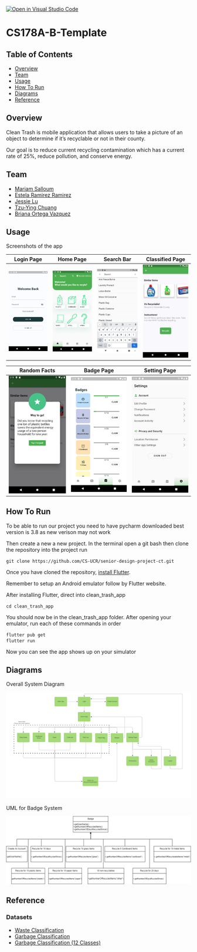 [![Open in Visual Studio Code](https://classroom.github.com/assets/open-in-vscode-f059dc9a6f8d3a56e377f745f24479a46679e63a5d9fe6f495e02850cd0d8118.svg)](https://classroom.github.com/online_ide?assignment_repo_id=5806163&assignment_repo_type=AssignmentRepo)
# CS178A-B-Template

## Table of Contents
- [Overview](#overview)
- [Team](#team)
- [Usage](#usage)
- [How To Run](#how-to-run)
- [Diagrams](#diagrams)
- [Reference](#reference)

## Overview
Clean Trash is mobile application that allows users to take a picture of an object to determine if it’s recyclable or not in their county.

Our goal is to reduce current recycling contamination which has a current rate of 25%, reduce pollution, and conserve energy.

## Team
- <a href="https://github.com/msalloum" target="_blank">Mariam Salloum </a>
- <a href="https://github.com/estela-ramirez" target="_blank">Estela Ramirez Ramirez </a>
- <a href="https://github.com/Jess-say" target="_blank">Jessie Lu </a>
- <a href="https://github.com/mandy840907" target="_blank">Tzu-Ying Chuang </a>
- <a href="https://github.com/briortega" target="_blank">Briana Ortega Vazquez </a>

## Usage

Screenshots of the app

| Login Page | Home Page | Search Bar | Classified Page
| --- | --- |  --- | --- |
| <img src="/images/LoginPage.png" alt="LoginPage" width="200"/>  | <img src="/images/HomePage.png" alt="HomePage" width="200"/>  | <img src="/images/SearchBar.png" alt="SearchBar" width="200"/> | <img src="/images/ClassifiedPage.png" alt="ClassifiedPage" width="200"/> |

| Random Facts | Badge Page | Setting Page |
| --- | --- |  --- |
| <img src="/images/RandomFacts.png" alt="RandomFacts" width="200"/>  | <img src="/images/BadgePage.png" alt="BadgePage" width="200"/>  | <img src="/images/SettingPage.png" alt="SettingPage" width="200"/> |


## How To Run

To be able to run our project you need to have pycharm downloaded best version is 3.8 as new verison may not work
  
Then create a new a new project. In the terminal open a git bash then clone the repository into the project run
  
    git clone https://github.com/CS-UCR/senior-design-project-ct.git
  
Once you have cloned the repository, [install Flutter](https://docs.flutter.dev/get-started/install?gclid=Cj0KCQjwz7uRBhDRARIsAFqjullXwoQHzcbq8z3lmeC0BInB0g2G4ZGgbBVbAfTk_g0pU5qNsZNmROYaAtzEEALw_wcB&gclsrc=aw.ds).
  
Remember to setup an Android emulator follow by Flutter website.
  
After installing Flutter, direct into clean_trash_app
  
    cd clean_trash_app
  
You should now be in the clean_trash_app folder. After opening your emulator, run each of these commands in order
 
    flutter pub get
    flutter run

 Now you can see the app shows up on your simulator

## Diagrams

Overall System Diagram
  
![systemDiagram](/diagrams/newSystemDiagram.png)
  
UML for Badge System
  
![UML_For_badge](/diagrams/UML_For_badges.png) 
  
## Reference  
### Datasets
- [Waste Classification](https://www.kaggle.com/szdxfkmgnb/waste-classification)
- [Garbage Classification](https://www.kaggle.com/asdasdasasdas/garbage-classification)
- [Garbage Classification (12 Classes)](https://www.kaggle.com/mostafaabla/garbage-classification)

